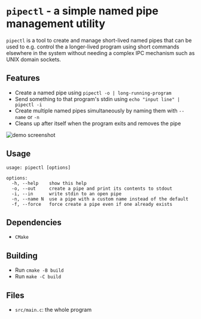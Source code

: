 # `pipectl` - a simple named pipe management utility

`pipectl` is a tool to create and manage short-lived named pipes that can be
used to e.g. control the a longer-lived program using short commands elsewhere
in the system without needing a complex IPC mechanism such as UNIX domain
sockets.

## Features

- Create a named pipe using `pipectl -o | long-running-program`
- Send something to that program's stdin using `echo "input line" | pipectl -i`
- Create multiple named pipes simultaneously by naming them with `--name` or `-n`
- Cleans up after itself when the program exits and removes the pipe

![demo screenshot](https://user-images.githubusercontent.com/4077106/147712401-7de95c84-a381-44f8-9b67-74507215f14a.png)

## Usage

```
usage: pipectl [options]

options:
  -h, --help    show this help
  -o, --out     create a pipe and print its contents to stdout
  -i, --in      write stdin to an open pipe
  -n, --name N  use a pipe with a custom name instead of the default
  -f, --force   force create a pipe even if one already exists
```

## Dependencies

- `CMake`

## Building

- Run `cmake -B build`
- Run `make -C build`

## Files

- `src/main.c`: the whole program
